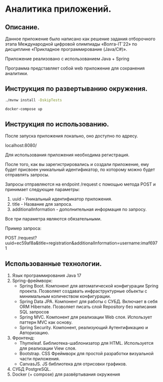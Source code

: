 # Аналитика приложений.

## Описание.

Данное приложение было написано как решение задания отборочного этапа Международной цифровой олимпиады «Волга-IT`22» по дисциплине «Прикладное программирование (Java/C#)».

Приложение реализовано с использованием Java + Spring 

Программа представляет собой web приложение для сохранения аналитики.

## Инструкция по развертыванию окружения.

```sh
./mvnw install -DskipTests

docker-compose up
```

## Инструкция по использованию.

После запуска приложения локально, оно доступно по адресу.

localhost:8080/

Для использования приложения необходима регистрация.

После того, как вы зарегистрировались и создали приложение, ему будет присвоен уникальный идентификатор, по которому можно будет отправлять запросы.

Запросы отправляются на endpoint /request с помощью метода POST и принимает следующие параметры:

1. uuid - Уникальный идентификатор приложения.
2. title - Название для запроса.
3. additionalInformation - дополнительная информация по запросу.

Все три параметра являются обязательными.

Пример запроса:

POST /request?uuid=ec59af8a&title=registration&additionalInformation=username:imaf6971

## Использованные технологии.

1. Язык программирования Java 17
2. Spring-фреймворк:
    - Spring Boot. Компонент для автоматической конфигурации Spring проекта. Позволяет создавать инфраструктурные обьекты с минимальным количеством конфигурации.
    - Spring Data JPA. Компонент для работы с СУБД. Включает в себя ORM Hibernate. Позволяет писать слой Repository без написания SQL запросов
    - Spring MVC. Компонент для реализации Web слоя. Использует паттерн MVC как основу.
    - Spring Security. Компонент, реализующий Аутентификацию и Авторизацию.
3. Фронтенд:
    - Thymeleaf. Библиотека-шаблонизатор для HTML. Используется для реализации View слоя.
    - Bootstrap. CSS Фреймворк для простой разработки визуальной части приложения.
    - CanvasJS. JS библиотека для отрисовки графиков.
4. СУБД PostgreSQL.
5. Docker (+ compose) для развёртывания окружения  
